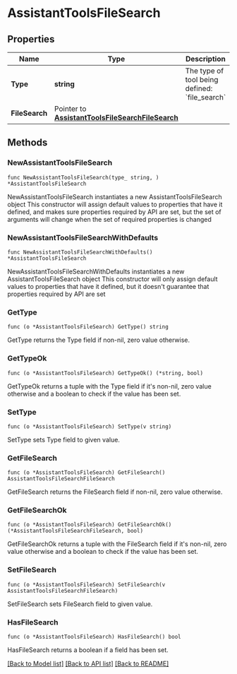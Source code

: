 # AssistantToolsFileSearch

## Properties

Name | Type | Description | Notes
------------ | ------------- | ------------- | -------------
**Type** | **string** | The type of tool being defined: &#x60;file_search&#x60; | 
**FileSearch** | Pointer to [**AssistantToolsFileSearchFileSearch**](AssistantToolsFileSearchFileSearch.md) |  | [optional] 

## Methods

### NewAssistantToolsFileSearch

`func NewAssistantToolsFileSearch(type_ string, ) *AssistantToolsFileSearch`

NewAssistantToolsFileSearch instantiates a new AssistantToolsFileSearch object
This constructor will assign default values to properties that have it defined,
and makes sure properties required by API are set, but the set of arguments
will change when the set of required properties is changed

### NewAssistantToolsFileSearchWithDefaults

`func NewAssistantToolsFileSearchWithDefaults() *AssistantToolsFileSearch`

NewAssistantToolsFileSearchWithDefaults instantiates a new AssistantToolsFileSearch object
This constructor will only assign default values to properties that have it defined,
but it doesn't guarantee that properties required by API are set

### GetType

`func (o *AssistantToolsFileSearch) GetType() string`

GetType returns the Type field if non-nil, zero value otherwise.

### GetTypeOk

`func (o *AssistantToolsFileSearch) GetTypeOk() (*string, bool)`

GetTypeOk returns a tuple with the Type field if it's non-nil, zero value otherwise
and a boolean to check if the value has been set.

### SetType

`func (o *AssistantToolsFileSearch) SetType(v string)`

SetType sets Type field to given value.


### GetFileSearch

`func (o *AssistantToolsFileSearch) GetFileSearch() AssistantToolsFileSearchFileSearch`

GetFileSearch returns the FileSearch field if non-nil, zero value otherwise.

### GetFileSearchOk

`func (o *AssistantToolsFileSearch) GetFileSearchOk() (*AssistantToolsFileSearchFileSearch, bool)`

GetFileSearchOk returns a tuple with the FileSearch field if it's non-nil, zero value otherwise
and a boolean to check if the value has been set.

### SetFileSearch

`func (o *AssistantToolsFileSearch) SetFileSearch(v AssistantToolsFileSearchFileSearch)`

SetFileSearch sets FileSearch field to given value.

### HasFileSearch

`func (o *AssistantToolsFileSearch) HasFileSearch() bool`

HasFileSearch returns a boolean if a field has been set.


[[Back to Model list]](../README.md#documentation-for-models) [[Back to API list]](../README.md#documentation-for-api-endpoints) [[Back to README]](../README.md)



